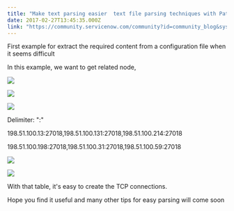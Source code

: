 ```yaml
---
title: "Make text parsing easier  text file parsing techniques with Patterns Designer Studio"
date: 2017-02-27T13:45:35.000Z
link: "https://community.servicenow.com/community?id=community_blog&sys_id=e26e22eddbd0dbc01dcaf3231f96196f"
---
```

<p>First example for extract the required content from a configuration file when it seems difficult</p><p></p><p>In this example, we want to get related node,</p><p><img   class="image-1 jive-image" src="7682e80edb1457041dcaf3231f961983.iix" style="max-width: 1200px; max-height: 900px;"/></p><p></p><p><img   class="image-2 jive-image" src="5b3a2406db1857049c9ffb651f961966.iix" style="max-width: 1200px; max-height: 900px;"/></p><p></p><p><img   class="image-3 jive-image" src="98788486db9c5fc03eb27a9e0f961992.iix" style="max-width: 1200px; max-height: 900px;"/></p><p></p><p></p><p></p><p></p><p class="p1"><span class="s1">Delimiter: </span><span class="s2">":"</span></p><p class="p1"></p><p><span style="font-size: 10.5pt;">198.51.100.13:27018,198.51.100.131:27018,198.51.100.214:27018</span></p><p><span style="font-size: 10.5pt;"> 198.51.100.198:27018,198.51.100.31:27018,198.51.100.59:27018</span></p><p></p><p><img   class="jive-image image-4" src="d5e32f7ddb9093049c9ffb651f96197a.iix" style="max-width: 1200px; max-height: 900px;"/></p><p></p><p></p><p><img   class="image-5 jive-image" src="b0a8498edb50d304b322f4621f9619b4.iix" style="max-width: 1200px; max-height: 900px;"/></p><p></p><p>With that table, it's easy to create the TCP connections.</p><p></p><p>Hope you find it useful and many other tips for easy parsing will come soon </p>